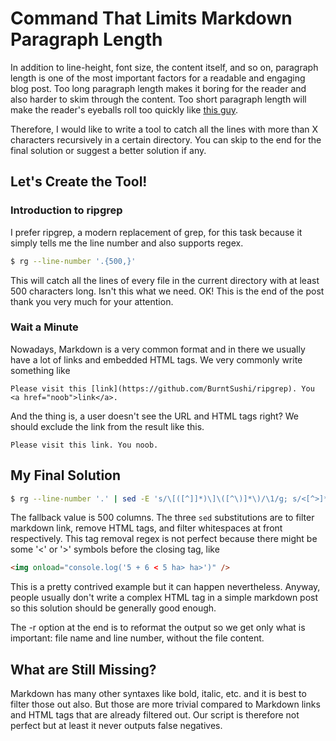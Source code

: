 # Command That Limits Markdown Paragraph Length

In addition to line-height, font size, the content itself, and so on, paragraph length is one of the most important factors for a readable and engaging blog post. Too long paragraph length makes it boring for the reader and also harder to skim through the content. Too short paragraph length will make the reader's eyeballs roll too quickly like [this guy](https://www.youtube.com/watch?v=dQw4w9WgXcQ).

Therefore, I would like to write a tool to catch all the lines with more than X characters recursively in a certain directory. You can skip to the end for the final solution or suggest a better solution if any.

## Let's Create the Tool!

### Introduction to ripgrep

I prefer ripgrep, a modern replacement of grep, for this task because it simply tells me the line number and also supports regex.

```bash
$ rg --line-number '.{500,}'
```

This will catch all the lines of every file in the current directory with at least 500 characters long. Isn't this what we need. OK! This is the end of the post thank you very much for your attention.

### Wait a Minute

Nowadays, Markdown is a very common format and in there we usually have a lot of links and embedded HTML tags. We very commonly write something like

```
Please visit this [link](https://github.com/BurntSushi/ripgrep). You <a href="noob">link</a>.
```

And the thing is, a user doesn't see the URL and HTML tags right? We should exclude the link from the result like this.

```
Please visit this link. You noob.
```

## My Final Solution

```bash
$ rg --line-number '.' | sed -E 's/\[([^]]*)\]\([^\)]*\)/\1/g; s/<[^>]*>//g; s/^([^:]*:[^:]*:)\s+(.*)/\1\2/g' | rg "(.*?):(.*?):.{${1:-500},}" -r 'filename: $1, line number: $2';
```

The fallback value is 500 columns. The three `sed` substitutions are to filter markdown link, remove HTML tags, and filter whitespaces at front respectively. This tag removal regex is not perfect because there might be some '<' or '>' symbols before the closing tag, like

```html
<img onload="console.log('5 + 6 < 5 ha> ha>')" />
```

This is a pretty contrived example but it can happen nevertheless. Anyway, people usually don't write a complex HTML tag in a simple markdown post so this solution should be generally good enough.

The -r option at the end is to reformat the output so we get only what is important: file name and line number, without the file content.

## What are Still Missing?

Markdown has many other syntaxes like bold, italic, etc. and it is best to filter those out also. But those are more trivial compared to Markdown links and HTML tags that are already filtered out. Our script is therefore not perfect but at least it never outputs false negatives.
